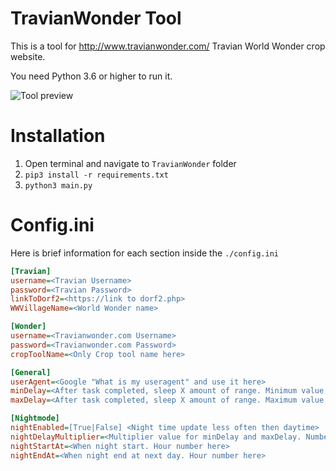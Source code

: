 # TravianWonder Tool
This is a tool for http://www.travianwonder.com/ Travian World Wonder crop website.

You need Python 3.6 or higher to run it.

![Tool preview](https://i.imgur.com/Ov1qOBT.png)

# Installation
1. Open terminal and navigate to ``TravianWonder`` folder
2. ``pip3 install -r requirements.txt``
3. ``python3 main.py``

# Config.ini
Here is brief information for each section inside the ``./config.ini``
```ini
[Travian]
username=<Travian Username>
password=<Travian Password>
linkToDorf2=<https://link to dorf2.php>
WWVillageName=<World Wonder name>

[Wonder]
username=<Travianwonder.com Username>
password=<Travianwonder.com Password>
cropToolName=<Only Crop tool name here>

[General]
userAgent=<Google "What is my useragent" and use it here>
minDelay=<After task completed, sleep X amount of range. Minimum value here>
maxDelay=<After task completed, sleep X amount of range. Maximum value here>

[Nightmode]
nightEnabled=[True|False] <Night time update less often then daytime>
nightDelayMultiplier=<Multiplier value for minDelay and maxDelay. Number only>
nightStartAt=<When night start. Hour number here>
nightEndAt=<When night end at next day. Hour number here>
```
